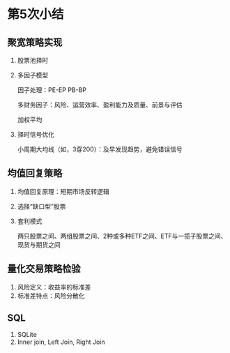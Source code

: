 # 第5次小结

## 聚宽策略实现

1. 股票池择时

2. 多因子模型

   因子处理：PE-EP  PB-BP

   多财务因子：风险、运营效率、盈利能力及质量、前景与评估

   加权平均

3. 择时信号优化

   小周期大均线（如，3穿200）：及早发现趋势，避免错误信号

## 均值回复策略

1. 均值回复原理：短期市场反转逻辑

2. 选择“缺口型”股票

3. 套利模式

   两只股票之间、两组股票之间、2种或多种ETF之间、ETF与一揽子股票之间、现货与期货之间

## 量化交易策略检验

1. 风险定义：收益率的标准差
2. 标准差特点：风险分散化

## SQL

1. SQLite
2. Inner join, Left Join, Right Join
